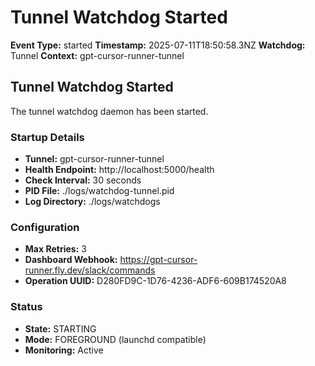 # Tunnel Watchdog Started

**Event Type:** started
**Timestamp:** 2025-07-11T18:50:58.3NZ
**Watchdog:** Tunnel
**Context:** gpt-cursor-runner-tunnel


## Tunnel Watchdog Started

The tunnel watchdog daemon has been started.

### Startup Details
- **Tunnel:** gpt-cursor-runner-tunnel
- **Health Endpoint:** http://localhost:5000/health
- **Check Interval:** 30 seconds
- **PID File:** ./logs/watchdog-tunnel.pid
- **Log Directory:** ./logs/watchdogs

### Configuration
- **Max Retries:** 3
- **Dashboard Webhook:** https://gpt-cursor-runner.fly.dev/slack/commands
- **Operation UUID:** D280FD9C-1D76-4236-ADF6-609B174520A8

### Status
- **State:** STARTING
- **Mode:** FOREGROUND (launchd compatible)
- **Monitoring:** Active


